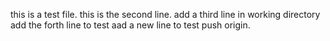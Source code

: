 this is a test file.
this is the second line.
add a third line in working directory
add the forth line to test
aad a new line to test push origin.